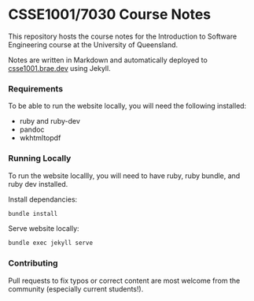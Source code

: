 # CSSE1001/7030 Course Notes

This repository hosts the course notes for the Introduction to Software Engineering
course at the University of Queensland.

Notes are written in Markdown and automatically deployed to [csse1001.brae.dev](https://csse1001.brae.dev) using Jekyll.

### Requirements
To be able to run the website locally, you will need the following installed:
- ruby and ruby-dev
- pandoc
- wkhtmltopdf

### Running Locally

To run the website locallly, you will need to have ruby, ruby bundle, and ruby dev installed.

Install dependancies:
```bash
bundle install
```

Serve website locally:
```bash
bundle exec jekyll serve
```

### Contributing

Pull requests to fix typos or correct content are most welcome from the community (especially current students!).
